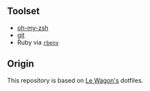 ## Toolset

- [oh-my-zsh](http://ohmyz.sh/)
- [git](https://git-scm.com/)
- Ruby via [`rbenv`](https://github.com/rbenv/rbenv)

## Origin
This repository is based on [Le Wagon's](https://www.lewagon.com) dotfiles.
